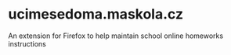 # ucimesedoma.maskola.cz
An extension for Firefox to help maintain school online homeworks instructions
